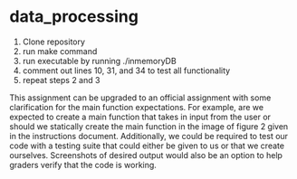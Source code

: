 # data_processing

1. Clone repository
2. run make command
3. run executable by running ./inmemoryDB
4. comment out lines 10, 31, and 34 to test all functionality
5. repeat steps 2 and 3


This assignment can be upgraded to an official assignment with some clarification for the main function expectations. For example, are we expected to create a main function that takes in input from the user or should we statically create the main function in the image of figure 2 given in the instructions document. Additionally, we could be required to test our code with a testing suite that could either be given to us or that we create ourselves. Screenshots of desired output would also be an option to help graders verify that the code is working. 